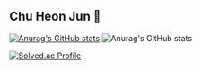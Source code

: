 ## Chu Heon Jun 👋

<!--
**chuheon/chuheon** is a ✨ _special_ ✨ repository because its `README.md` (this file) appears on your GitHub profile.

Here are some ideas to get you started:

- 🔭 I’m currently working on ...
- 🌱 I’m currently learning ...
- 👯 I’m looking to collaborate on ...
- 🤔 I’m looking for help with ...
- 💬 Ask me about ...
- 📫 How to reach me: ...
- 😄 Pronouns: ...
- ⚡ Fun fact: ...
-->

[![Anurag's GitHub stats](https://github-readme-stats.vercel.app/api?username=chuheon)](https://github.com/anuraghazra/github-readme-stats)
![Anurag's GitHub stats](https://github-readme-stats.vercel.app/api?username=chuheon&show_icons=true&theme=radical)

[![Solved.ac Profile](http://mazassumnida.wtf/api/v2/generate_badge?boj=cngjswns02)](https://solved.ac/cngjswns02/)
